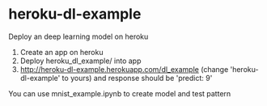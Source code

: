 # heroku-dl-example
Deploy an deep learning model on heroku

1. Create an app on heroku
2. Deploy heroku_dl_example/ into app
3. http://heroku-dl-example.herokuapp.com/dl_example (change 'heroku-dl-example' to yours) and response should be 'predict: 9'

You can use mnist_example.ipynb to create model and test pattern
